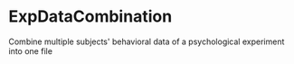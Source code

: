 # ExpDataCombination
Combine multiple subjects' behavioral data of a psychological experiment into one file

